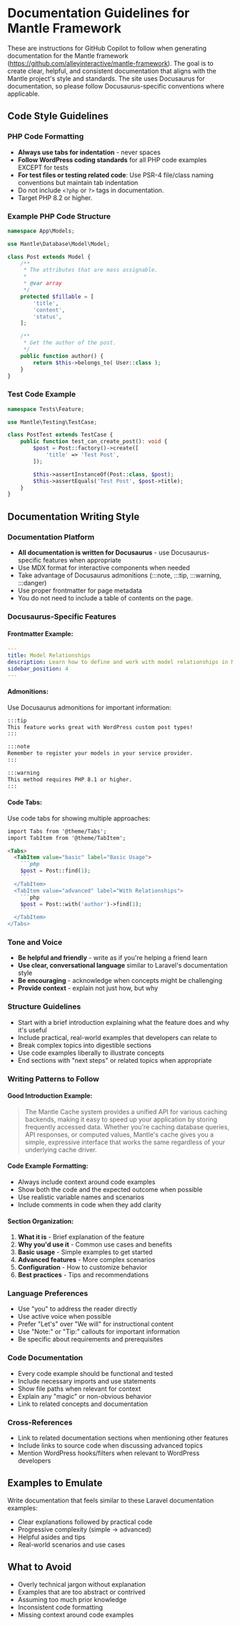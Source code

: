 # Documentation Guidelines for Mantle Framework

These are instructions for GitHub Copilot to follow when generating documentation for the Mantle framework (https://github.com/alleyinteractive/mantle-framework).
The goal is to create clear, helpful, and consistent documentation that aligns with the Mantle project's style and standards. The site uses Docusaurus for documentation, so please follow Docusaurus-specific conventions where applicable.

## Code Style Guidelines

### PHP Code Formatting
- **Always use tabs for indentation** - never spaces
- **Follow WordPress coding standards** for all PHP code examples EXCEPT for tests
- **For test files or testing related code**: Use PSR-4 file/class naming conventions but maintain tab indentation
- Do not include `<?php` or `?>` tags in documentation.
- Target PHP 8.2 or higher.

### Example PHP Code Structure
```php
namespace App\Models;

use Mantle\Database\Model\Model;

class Post extends Model {
	/**
	 * The attributes that are mass assignable.
	 *
	 * @var array
	 */
	protected $fillable = [
		'title',
		'content',
		'status',
	];

	/**
	 * Get the author of the post.
	 */
	public function author() {
		return $this->belongs_to( User::class );
	}
}
```

### Test Code Example
```php
namespace Tests\Feature;

use Mantle\Testing\TestCase;

class PostTest extends TestCase {
	public function test_can_create_post(): void {
		$post = Post::factory()->create([
			'title' => 'Test Post',
		]);

		$this->assertInstanceOf(Post::class, $post);
		$this->assertEquals('Test Post', $post->title);
	}
}
```

## Documentation Writing Style

### Documentation Platform
- **All documentation is written for Docusaurus** - use Docusaurus-specific features when appropriate
- Use MDX format for interactive components when needed
- Take advantage of Docusaurus admonitions (:::note, :::tip, :::warning, :::danger)
- Use proper frontmatter for page metadata
- You do not need to include a table of contents on the page.

### Docusaurus-Specific Features

#### Frontmatter Example:
```yaml
---
title: Model Relationships
description: Learn how to define and work with model relationships in Mantle
sidebar_position: 4
---
```

#### Admonitions:
Use Docusaurus admonitions for important information:

```markdown
:::tip
This feature works great with WordPress custom post types!
:::

:::note
Remember to register your models in your service provider.
:::

:::warning
This method requires PHP 8.1 or higher.
:::
```

#### Code Tabs:
Use code tabs for showing multiple approaches:

```markdown
import Tabs from '@theme/Tabs';
import TabItem from '@theme/TabItem';

<Tabs>
  <TabItem value="basic" label="Basic Usage">
    ```php
    $post = Post::find(1);
    ```
  </TabItem>
  <TabItem value="advanced" label="With Relationships">
    ```php
    $post = Post::with('author')->find(1);
    ```
  </TabItem>
</Tabs>
```

### Tone and Voice
- **Be helpful and friendly** - write as if you're helping a friend learn
- **Use clear, conversational language** similar to Laravel's documentation style
- **Be encouraging** - acknowledge when concepts might be challenging
- **Provide context** - explain not just how, but why

### Structure Guidelines
- Start with a brief introduction explaining what the feature does and why it's useful
- Include practical, real-world examples that developers can relate to
- Break complex topics into digestible sections
- Use code examples liberally to illustrate concepts
- End sections with "next steps" or related topics when appropriate

### Writing Patterns to Follow

#### Good Introduction Example:
> The Mantle Cache system provides a unified API for various caching backends, making it easy to speed up your application by storing frequently accessed data. Whether you're caching database queries, API responses, or computed values, Mantle's cache gives you a simple, expressive interface that works the same regardless of your underlying cache driver.

#### Code Example Formatting:
- Always include context around code examples
- Show both the code and the expected outcome when possible
- Use realistic variable names and scenarios
- Include comments in code when they add clarity

#### Section Organization:
1. **What it is** - Brief explanation of the feature
2. **Why you'd use it** - Common use cases and benefits
3. **Basic usage** - Simple examples to get started
4. **Advanced features** - More complex scenarios
5. **Configuration** - How to customize behavior
6. **Best practices** - Tips and recommendations

### Language Preferences
- Use "you" to address the reader directly
- Use active voice when possible
- Prefer "Let's" over "We will" for instructional content
- Use "Note:" or "Tip:" callouts for important information
- Be specific about requirements and prerequisites

### Code Documentation
- Every code example should be functional and tested
- Include necessary imports and use statements
- Show file paths when relevant for context
- Explain any "magic" or non-obvious behavior
- Link to related concepts and documentation

### Cross-References
- Link to related documentation sections when mentioning other features
- Include links to source code when discussing advanced topics
- Mention WordPress hooks/filters when relevant to WordPress developers

## Examples to Emulate

Write documentation that feels similar to these Laravel documentation examples:
- Clear explanations followed by practical code
- Progressive complexity (simple → advanced)
- Helpful asides and tips
- Real-world scenarios and use cases

## What to Avoid
- Overly technical jargon without explanation
- Examples that are too abstract or contrived
- Assuming too much prior knowledge
- Inconsistent code formatting
- Missing context around code examples